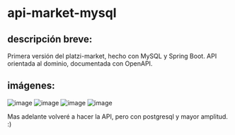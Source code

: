 # api-market-mysql
## descripción breve:
Primera versión del platzi-market, hecho con MySQL y Spring Boot. 
API orientada al dominio, documentada con OpenAPI.
## imágenes:
![image](https://github.com/JoseFelixTheOne/api-market-mysql/assets/104914858/40d589a6-2c4e-4676-ba29-b7c3eff7c8f5)
![image](https://github.com/JoseFelixTheOne/api-market-mysql/assets/104914858/f4cd503e-9dd2-4575-a1ce-2a307114363f)
![image](https://github.com/JoseFelixTheOne/api-market-mysql/assets/104914858/1f69cb25-7e25-446b-b10d-eea384677d8f)
![image](https://github.com/JoseFelixTheOne/api-market-mysql/assets/104914858/4ab8bfb2-1b7d-4130-9b44-7194ff682eed)

Mas adelante volveré a hacer la API, pero con postgresql y mayor amplitud. :)

